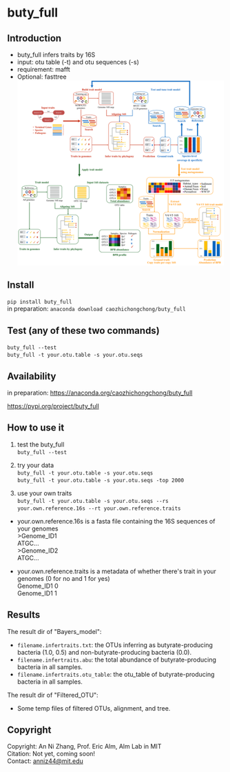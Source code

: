 # buty_full
## Introduction
* buty_full infers traits by 16S
* input: otu table (-t) and otu sequences (-s)
* requirement: mafft
* Optional: fasttree
![alt text](https://raw.githubusercontent.com/caozhichongchong/buty_full/master/Methodology.png)

## Install
`pip install buty_full`\
in preparation: `anaconda download caozhichongchong/buty_full`

## Test (any of these two commands)
`buty_full --test`\
`buty_full -t your.otu.table -s your.otu.seqs`

## Availability
in preparation: https://anaconda.org/caozhichongchong/buty_full

https://pypi.org/project/buty_full

## How to use it
1. test the buty_full\
`buty_full --test`

2. try your data\
`buty_full -t your.otu.table -s your.otu.seqs`\
`buty_full -t your.otu.table -s your.otu.seqs -top 2000`

3. use your own traits\
`buty_full -t your.otu.table -s your.otu.seqs --rs your.own.reference.16s --rt your.own.reference.traits`

* your.own.reference.16s is a fasta file containing the 16S sequences of your genomes\
\>Genome_ID1\
ATGC...\
\>Genome_ID2\
ATGC...

* your.own.reference.traits is a metadata of whether there's trait in your genomes (0 for no and 1 for yes)\
Genome_ID1   0\
Genome_ID1   1

## Results
The result dir of "Bayers_model":
* `filename.infertraits.txt`: the OTUs inferring as butyrate-producing bacteria (1.0, 0.5) 
and non-butyrate-producing bacteria (0.0).
* `filename.infertraits.abu`: the total abundance of butyrate-producing bacteria in all samples.
* `filename.infertraits.otu_table`: the otu_table of butyrate-producing bacteria in all samples.

The result dir of "Filtered_OTU":
* Some temp files of filtered OTUs, alignment, and tree.

## Copyright
Copyright: An Ni Zhang, Prof. Eric Alm, Alm Lab in MIT\
Citation: Not yet, coming soon!\
Contact: anniz44@mit.edu
